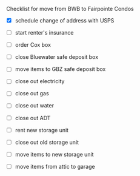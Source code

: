 Checklist for move from BWB to Fairpointe Condos

- [x] schedule change of address with USPS
- [ ] start renter's insurance
- [ ] order Cox box
- [ ] close Bluewater safe deposit box
- [ ] move items to GBZ safe deposit box
- [ ] close out electricity
- [ ] close out gas
- [ ] close out water
- [ ] close out ADT
- [ ] rent new storage unit
- [ ] close out old storage unit
- [ ] move items to new storage unit
- [ ] move items from attic to garage




